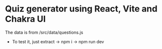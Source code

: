 # Quiz generator using React, Vite and Chakra UI

The data is from /src/data/questions.js

- To test it, just extract -> npm i -> npm run dev
